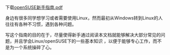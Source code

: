 下载[openSUSE新手指南.pdf](http://home.ustc.edu.cn/~zpj/pdf/openSUSE%e6%96%b0%e6%89%8b%e6%8c%87%e5%8d%97.pdf)

身边有很多同学想学习或者需要使用Linux，然而最初从Windows转到Linux的人往往有各种不习惯，遇到各种问题。

写这个指南的目的在于，尽量使得新手通过阅读本文档就能够解决大部分常见的问题，并且学会Linux/openSUSE下的一些基本知识
，以便于能够专心工作，而不是为一个系统操碎了心。

